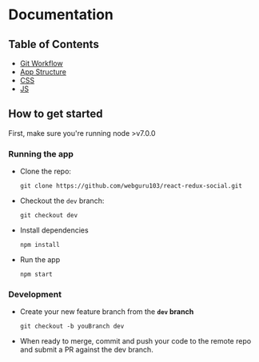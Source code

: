 # Documentation

## Table of Contents

- [Git Workflow](docs/git.md)
- [App Structure](docs/structure.md)
- [CSS](docs/css.md)
- [JS](docs/js.md)


## How to get started

First, make sure you're running node >v7.0.0

### Running the app

- Clone the repo:

  `git clone https://github.com/webguru103/react-redux-social.git`

- Checkout the `dev` branch:

  `git checkout dev`

- Install dependencies

  `npm install`

- Run the app

  `npm start`

### Development

- Create your new feature branch from the **`dev` branch**

  `git checkout -b youBranch dev`

- When ready to merge, commit and push your code to the remote repo and submit a PR against the dev branch.
